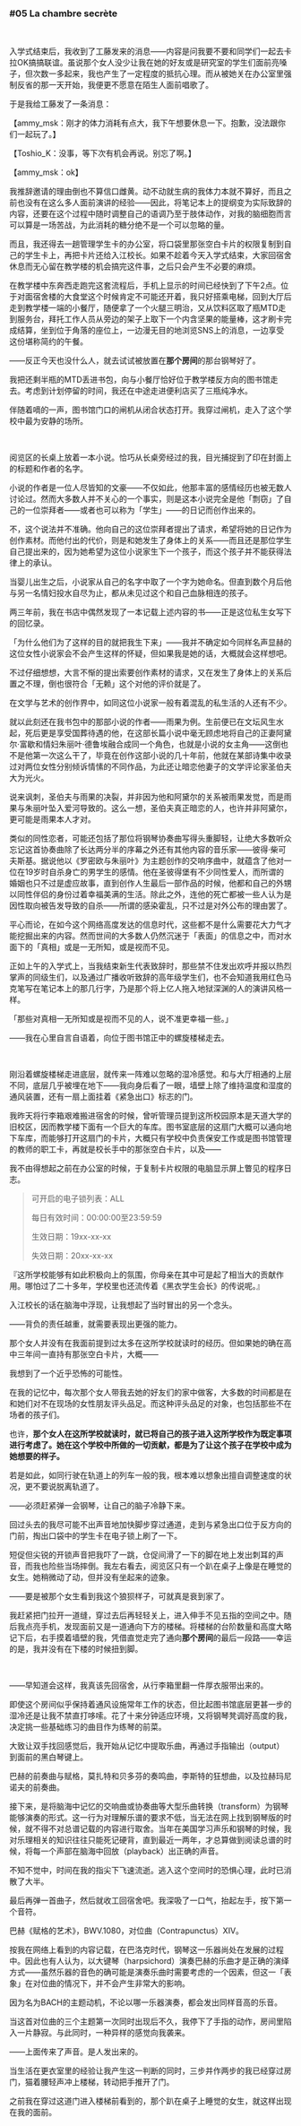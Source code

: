 ### #05 La chambre secrète

&emsp;

入学式结束后，我收到了工藤发来的消息——内容是问我要不要和同学们一起去卡拉OK搞搞联谊。虽说那个女人没少让我在她的好友或是研究室的学生们面前亮嗓子，但次数一多起来，我也产生了一定程度的抵抗心理。而从被她关在办公室里强制反省的那一天开始，我便更不愿意在陌生人面前唱歌了。

于是我给工藤发了一条消息：

【ammy_msk：刚才的体力消耗有点大，我下午想要休息一下。抱歉，没法跟你们一起玩了。】

【Toshio_K：没事，等下次有机会再说。别忘了啊。】

【ammy_msk：ok】

我推辞邀请的理由倒也不算信口雌黄。动不动就生病的我体力本就不算好，而且之前也没有在这么多人面前演讲的经验——因此，将笔记本上的提纲变为实际致辞的内容，还要在这个过程中随时调整自己的语调乃至于肢体动作，对我的脑细胞而言可以算是一场苦战，为此消耗的糖分绝不是一个可以忽略的量。

而且，我还得去一趟管理学生卡的办公室，将口袋里那张空白卡片的权限复制到自己的学生卡上，再把卡片还给入江校长。如果不趁着今天入学式结束，大家回宿舍休息而无心留在教学楼的机会搞完这件事，之后只会产生不必要的麻烦。

在教学楼中东奔西走跑完这套流程后，手机上显示的时间已经快到了下午2点。位于对面宿舍楼的大食堂这个时候肯定不可能还开着，我只好搭乘电梯，回到大厅后走到教学楼一端的小餐厅，随便拿了一个火腿三明治，又从饮料区取了瓶MTD走到服务台，拜托工作人员从旁边的架子上取下一个内含坚果的能量棒，这才刷卡完成结算，坐到位于角落的座位上，一边漫无目的地浏览SNS上的消息，一边享受这份堪称简约的午餐。

——反正今天也没什么人，就去试试被放置在**那个房间**的那台钢琴好了。

我把还剩半瓶的MTD丢进书包，向与小餐厅恰好位于教学楼反方向的图书馆走去。考虑到计划停留的时间，我还在中途走进便利店买了三瓶纯净水。

伴随着嘀的一声，图书馆门口的闸机从闭合状态打开。我穿过闸机，走入了这个学校中最为安静的场所。

&emsp;

阅览区的长桌上放着一本小说。恰巧从长桌旁经过的我，目光捕捉到了印在封面上的标题和作者的名字。

小说的作者是一位人尽皆知的文豪——不仅如此，他那丰富的感情经历也被无数人讨论过。然而大多数人并不关心的一个事实，则是这本小说完全是他「剽窃」了自己的一位崇拜者——或者也可以称为「学生」——的日记而创作出来的。

不，这个说法并不准确。他向自己的这位崇拜者提出了请求，希望将她的日记作为创作素材。而他付出的代价，则是和她发生了身体上的关系——而且还是那位学生自己提出来的，因为她希望为这位小说家生下一个孩子，而这个孩子并不能获得法律上的承认。

当婴儿出生之后，小说家从自己的名字中取了一个字为她命名。但直到数个月后他与另一名情妇投水自尽为止，都从未见过这个和自己血脉相连的孩子。

两三年前，我在书店中偶然发现了一本记载上述内容的书——正是这位私生女写下的回忆录。

「为什么他们为了这样的目的就把我生下来」——我并不确定如今同样名声显赫的这位女性小说家会不会产生这样的怀疑，但如果我是她的话，大概就会这样想吧。

不过仔细想想，大言不惭的提出索要创作素材的请求，又在发生了身体上的关系后置之不理，倒也很符合「无赖」这个对他的评价就是了。

在文学与艺术的创作界中，如同这位小说家一般有着混乱的私生活的人还有不少。

就以此刻还在我书包中的那部小说的作者——雨果为例。生前便已在文坛风生水起，死后更是享受国葬待遇的他，在这部长篇小说中毫无顾虑地将自己的正妻阿黛尔·富歇和情妇朱丽叶·德鲁埃融合成同一个角色，也就是小说的女主角——这倒也不是他第一次这么干了，毕竟在创作这部小说的几十年前，他就在某部诗集中收录过对两位女性分别倾诉情愫的不同作品，为此还让暗恋他妻子的文学评论家圣伯夫大为光火。

说来讽刺，圣伯夫与雨果的决裂，并非因为他和阿黛尔的关系被雨果发觉，而是雨果与朱丽叶坠入爱河导致的。这么一想，圣伯夫真正暗恋的人，也许并非阿黛尔，更可能是雨果本人才对。

类似的同性恋者，可能还包括了那位将钢琴协奏曲写得头重脚轻，让绝大多数听众忘记这首协奏曲除了长达两分半的序幕之外还有其他内容的音乐家——彼得·柴可夫斯基。据说他以《罗密欧与朱丽叶》为主题创作的交响序曲中，就蕴含了他对一位在19岁时自杀身亡的男学生的感情。他在圣彼得堡有不少同性爱人，而所谓的婚姻也只不过是虚应故事，直到创作人生最后一部作品的时候，他都和自己的外甥以同性伴侣的身份过着幸福美满的生活。除此之外，连他的死亡都被一些人认为是因性取向被告发导致的自杀——所谓的感染霍乱，只不过是对外公布的理由罢了。

平心而论，在如今这个网络高度发达的信息时代，这些都不是什么需要花大力气才能挖掘出来的内容。然而世间的大多数人仍然沉迷于「表面」的信息之中，而对水面下的「真相」或是一无所知，或是视而不见。

正如上午的入学式上，当我结束新生代表致辞时，那些禁不住发出欢呼并报以热烈掌声的同级生们，以及通过广播收听致辞的高年级学生们，也不会知道我用红色马克笔写在笔记本上的那几行字，乃是那个将上亿人拖入地狱深渊的人的演讲风格一样。

「那些对真相一无所知或是视而不见的人，说不准更幸福一些。」

——我在心里自言自语着，向位于图书馆正中的螺旋楼梯走去。

&emsp;

刚沿着螺旋楼梯走进底层，就传来一阵难以忽略的湿冷感觉。和与大厅相通的上层不同，底层几乎被埋在地下——我向身后看了一眼，墙壁上除了维持温度和湿度的通风装置，还有一扇上面挂着《紧急出口》标志的门。

我昨天将行李箱艰难搬进宿舍的时候，曾听管理员提到这所校园原本是天道大学的旧校区，因而教学楼下面有一个巨大的车库。图书室底层的这扇门大概可以通向地下车库，而能够打开这扇门的卡片，大概只有学校中负责保安工作或是图书馆管理的教师的职工卡，再就是校长手中的那张空白卡片，以及——

我不由得想起之前在办公室的时候，于复制卡片权限的电脑显示屏上瞥见的程序日志。

> 可开启的电子锁列表：ALL
> 
> 每日有效时间：00:00:00至23:59:59
> 
> 生效日期：19xx-xx-xx
> 
> 失效日期：20xx-xx-xx

『这所学校能够有如此积极向上的氛围，你母亲在其中可是起了相当大的贡献作用。哪怕过了二十多年，学校里也还流传着《黑衣学生会长》的传说呢。』

入江校长的话在脑海中浮现，让我想起了当时冒出的另一个念头。

——背负的责任越重，就需要表现出更强的能力。

那个女人并没有在我面前提到过太多在这所学校就读时的经历。但如果她的确在高中三年间一直持有那张空白卡片，大概——

我想到了一个近乎恐怖的可能性。

在我的记忆中，每次那个女人带我去她的好友们的家中做客，大多数的时间都是在和她们对不在现场的女性朋友评头品足。而这种评头品足的对象，也包括那些不在场者的孩子们。

也许，**那个女人在这所学校就读时，就已将自己的孩子进入这所学校作为既定事项进行考虑了。她在这个学校中所做的一切贡献，都是为了让这个孩子在学校中成为她想要的样子。**

若是如此，如同行驶在轨道上的列车一般的我，根本难以想象出擅自调整速度的状况，更不要说脱离轨道了。

——必须赶紧弹一会钢琴，让自己的脑子冷静下来。

回过头去的我尽可能不出声音地加快脚步穿过通道，走到与紧急出口位于反方向的门前，掏出口袋中的学生卡在电子锁上刷了一下。

短促但尖锐的开锁声音把我吓了一跳，仓促间滑了一下的脚在地上发出刺耳的声音，而我也险些当场摔倒。我左右看去，阅览区只有一个趴在桌子上像是在睡觉的女生。她稍微动了动，但并没有坐起来的迹象。

——要是被那个女生看到我这个狼狈样子，可就真是衰到家了。

我赶紧把门拉开一道缝，穿过去后再轻轻关上，进入伸手不见五指的空间之中。随后我点亮手机，发现面前又是一道通向下方的楼梯。将楼梯的台阶数量和高度大略记下后，右手摸着墙壁的我，凭借直觉走完了通向**那个房间**的最后一段路——幸运的是，我并没有在下楼的时候扭到脚。

&emsp;

——早知道会这样，我真该先回宿舍，从行李箱里翻一件厚衣服带出来的。

即使这个房间似乎保持着通风设施常年工作的状态，但比起图书馆底层更甚一步的湿冷还是让我不禁直打哆嗦。花了十来分钟适应环境，又将钢琴凳调好高度的我，决定挑一些基础练习的曲目作为练琴的前菜。

大致让双手找回感觉后，我开始从记忆中提取乐曲，再通过手指输出（output）到面前的黑白琴键上。

巴赫的前奏曲与赋格，莫扎特和贝多芬的奏鸣曲，李斯特的狂想曲，以及拉赫玛尼诺夫的前奏曲。

接下来，是将脑海中记忆的交响曲或协奏曲等大型乐曲转换（transform）为钢琴能够演奏的形式。这一行为对理解乐谱的要求不低，当无法在网上找到钢琴版的时候，就不得不对总谱记载的内容进行取舍。当年在美国学习声乐和钢琴的时候，我对乐理相关的知识往往只能死记硬背，直到最近一两年，才总算做到阅读总谱的时候，将每一个声部在脑海中回放（playback）出正确的声音。

不知不觉中，时间在我的指尖下飞速流逝。逃入这个空间时的恐惧心理，此时已消散了大半。

最后再弹一首曲子，然后就收工回宿舍吧。我深吸了一口气，抬起左手，按下第一个音符。

巴赫《赋格的艺术》，BWV.1080，对位曲（Contrapunctus）XIV。

按我在网络上看到的内容记载，在巴洛克时代，钢琴这一乐器尚处在发展的过程中。因此也有人认为，以大键琴（harpsichord）演奏巴赫的乐曲才是正确的演绎方式——虽然乐器的音色的确可能是演奏乐曲时需要考虑的一个因素，但这一「表象」在对位曲的情况下，并不会产生非常大的影响。

因为名为BACH的主题动机，不论以哪一乐器演奏，都会发出同样音高的乐音。

当这首对位曲的三个主题第一次同时出现后不久，我停下了手指的动作，房间里陷入一片静寂。与此同时，一种异样的感觉向我袭来。

——上面传来了声音。是人发出来的。

当生活在更衣室里的经验让我产生这一判断的同时，三步并作两步的我已经穿过房门，猫着腰轻声冲上楼梯，转动把手推开了门。

之前我在穿过这道门进入楼梯前看到的，那个趴在桌子上睡觉的女生，就这样出现在我的面前。
